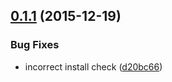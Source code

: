 <a name="0.1.1"></a>
## [0.1.1](https://github.com/devaloka/mu-plugin-installer/compare/v0.1.0...v0.1.1) (2015-12-19)


### Bug Fixes

* incorrect install check ([d20bc66](https://github.com/devaloka/mu-plugin-installer/commit/d20bc66))
